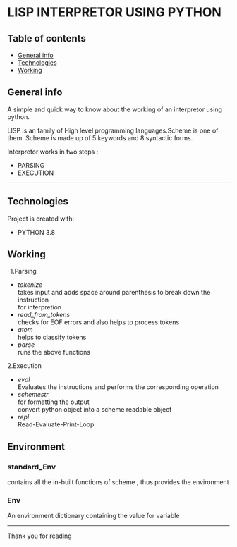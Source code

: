 
# LISP INTERPRETOR USING PYTHON 

## Table of contents
* [General info](#general-info)
* [Technologies](#technologies)
* [Working](#working)
## General info
> 
A simple and quick way to know about the working of an interpretor using python.

LISP is an family of High level programming languages.Scheme is one of them.
Scheme is made up of 5 keywords and 8 syntactic forms.

Interpretor works in two steps :
- PARSING 
- EXECUTION
<hr>

## Technologies
Project is created with:
* PYTHON 3.8

## Working
-1.Parsing   
   - *tokenize*  
  takes input and adds space around parenthesis to break down the instruction   
        for interpretion  
   -  *read_from_tokens*  
       checks for EOF errors and also helps to process tokens  
   -  *atom*  
  helps to classify tokens  
   -  *parse*  
  runs the above functions   
  
2.Execution    
  -  *eval*  
  Evaluates the instructions and performs the corresponding operation  
  -  *schemestr*  
  for formatting the output  
    convert python object into a scheme readable object  
  -  *repl*\
  Read-Evaluate-Print-Loop  
## Environment  
>
### standard_Env 
contains all the in-built functions of scheme , thus provides the environment
### Env
An environment dictionary containing the value for variable

<hr>

Thank you for reading 
